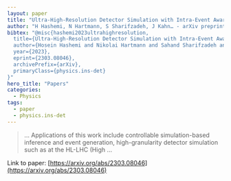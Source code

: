 ```yaml
---
layout: paper
title: "Ultra-High-Resolution Detector Simulation with Intra-Event Aware GAN and Self-Supervised Relational Reasoning"
author: "H Hashemi, N Hartmann, S Sharifzadeh, J Kahn… - arXiv preprint arXiv …, 2023 - arxiv.org"
bibtex: "@misc{hashemi2023ultrahighresolution,
  title={Ultra-High-Resolution Detector Simulation with Intra-Event Aware GAN and Self-Supervised Relational Reasoning}, 
  author={Hosein Hashemi and Nikolai Hartmann and Sahand Sharifzadeh and James Kahn and Thomas Kuhr},
  year={2023},
  eprint={2303.08046},
  archivePrefix={arXiv},
  primaryClass={physics.ins-det}
}"
hero_title: "Papers"
categories:
  - Physics
tags:
  - paper
  - physics.ins-det
---
```

>… Applications of this work include controllable simulation-based inference and event generation, high-granularity detector simulation such as at the HL-LHC (High …

Link to paper: [https://arxiv.org/abs/2303.08046](https://arxiv.org/abs/2303.08046)



